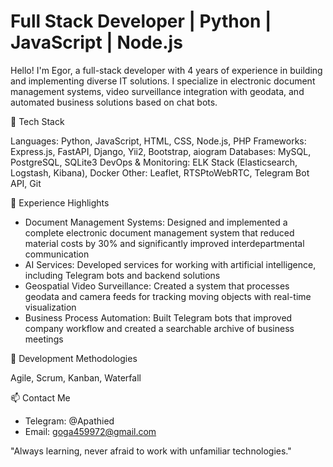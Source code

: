 # Full Stack Developer | Python | JavaScript | Node.js
Hello! I'm Egor, a full-stack developer with 4 years of experience in building and implementing diverse IT solutions. 
I specialize in electronic document management systems, video surveillance integration with geodata, and automated business solutions based on chat bots.

🔧 Tech Stack

Languages: Python, JavaScript, HTML, CSS, Node.js, PHP
Frameworks: Express.js, FastAPI, Django, Yii2, Bootstrap, aiogram
Databases: MySQL, PostgreSQL, SQLite3
DevOps & Monitoring: ELK Stack (Elasticsearch, Logstash, Kibana), Docker
Other: Leaflet, RTSPtoWebRTC, Telegram Bot API, Git

💼 Experience Highlights

- Document Management Systems: Designed and implemented a complete electronic document management system that reduced material costs by 30% and significantly improved interdepartmental communication
- AI Services: Developed services for working with artificial intelligence, including Telegram bots and backend solutions
- Geospatial Video Surveillance: Created a system that processes geodata and camera feeds for tracking moving objects with real-time visualization
- Business Process Automation: Built Telegram bots that improved company workflow and created a searchable archive of business meetings

🚀 Development Methodologies

Agile, Scrum, Kanban, Waterfall

📫 Contact Me

- Telegram: @Apathied
- Email: goga459972@gmail.com


"Always learning, never afraid to work with unfamiliar technologies."
